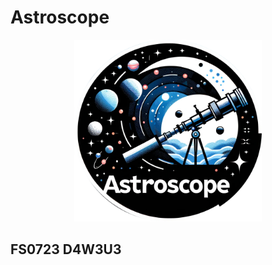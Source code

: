 # Astroscope

<p align="center">
  <img src="./public/Astroscope.png" alt="Header Astroscope" width="300px" height="auto"/>
</p>

## FS0723 D4W3U3